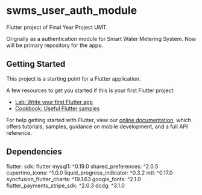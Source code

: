 # swms_user_auth_module

Flutter project of Final Year Project UMT.

Orignally as a authentication module for Smart Water Metering System.
Now will be primary repository for the apps.

## Getting Started

This project is a starting point for a Flutter application.

A few resources to get you started if this is your first Flutter project:

- [Lab: Write your first Flutter app](https://flutter.dev/docs/get-started/codelab)
- [Cookbook: Useful Flutter samples](https://flutter.dev/docs/cookbook)

For help getting started with Flutter, view our
[online documentation](https://flutter.dev/docs), which offers tutorials,
samples, guidance on mobile development, and a full API reference.

## Dependencies
 flutter:
  sdk: flutter 
  mysql1: ^0.19.0 
  shared_preferences: ^2.0.5 
  cupertino_icons: ^1.0.0 
  liquid_progress_indicator: ^0.3.2 
  intl: ^0.17.0 
  syncfusion_flutter_charts: ^19.1.63 
  google_fonts: ^2.1.0 
  flutter_payments_stripe_sdk: ^2.0.3 
  dcdg: ^3.1.0 
